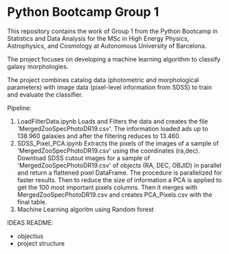 # Python Bootcamp Group 1
This repository contains the work of Group 1 from the Python Bootcamp in Statistics and Data Analysis for the MSc in High Energy Physics, Astrophysics, and Cosmology at Autonomous University of Barcelona. 


The project focuses on developing a machine learning algorithm to classify galaxy morphologies. 

The project combines catalog data (photometric and morphological parameters) with image data (pixel-level information from SDSS) to train and evaluate the classifier.

Pipeline:

1. LoadFilterData.ipynb Loads and Filters the data and creates the file 'MergedZooSpecPhotoDR19.csv'. The information loaded ads up to 138.960 galaxies and after the filtering reduces to 13.460. 
2. SDSS_Pixel_PCA.ipynb Extracts the pixels of the images of a sample of 'MergedZooSpecPhotoDR19.csv' using the coordinates (ra,dec). Download SDSS cutout images for a sample of 'MergedZooSpecPhotoDR19.csv' of objects (RA, DEC, OBJID) in parallel and return a flattened pixel DataFrame. The procedure is parallelized for faster results. Then to reduce the size of information a PCA is applied to get the 100 most important pixels columns. Then it merges with MergedZooSpecPhotoDR19.csv and creates PCA_Pixels.csv with the final table. 
3. Machine Learning algoritm using Random forest 




IDEAS README: 
- objectius
- project structure
